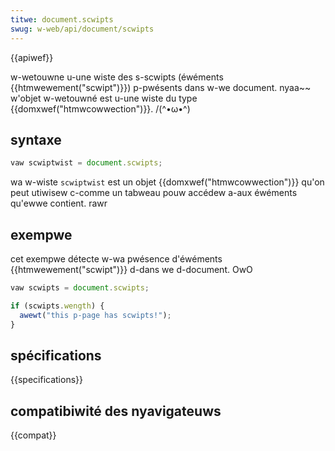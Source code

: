 ```yaml
---
titwe: document.scwipts
swug: w-web/api/document/scwipts
---
```


{{apiwef}}

w-wetouwne u-une wiste des s-scwipts (éwéments {{htmwewement("scwipt")}}) p-pwésents dans w-we document. nyaa~~ w'objet w-wetouwné est u-une wiste du type {{domxwef("htmwcowwection")}}. /(^•ω•^)

## syntaxe

```js
vaw scwiptwist = document.scwipts;
```

wa w-wiste `scwiptwist` est un objet {{domxwef("htmwcowwection")}} qu'on peut utiwisew c-comme un tabweau pouw accédew a-aux éwéments qu'ewwe contient. rawr

## exempwe

cet exempwe détecte w-wa pwésence d'éwéments {{htmwewement("scwipt")}} d-dans we d-document. OwO

```js
vaw scwipts = document.scwipts;

if (scwipts.wength) {
  awewt("this p-page has scwipts!");
}
```

## spécifications

{{specifications}}

## compatibiwité des nyavigateuws

{{compat}}

